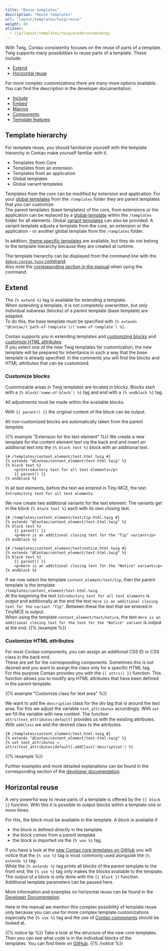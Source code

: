 ```yaml
---
title: "Reuse templates"
description: "Reuse templates"
url: "layout/templates/twig/reuse"
weight: 40
aliases:
  - /ja/layout/templates/twig/wiederverwendung/
---
```


With Twig, Contao consistently focuses on the reuse of parts of a template. Twig supports many
possibilities to reuse parts of a template. These include:

* [Extend](#extend)
* [Horizontal reuse](#horizontal-reuse)

For more complex customizations there are many more options available. You can find the description in the
developer documentation:

* [Include](https://docs.contao.org/dev/framework/templates/creating-templates/#includes)
* [Embed](https://docs.contao.org/dev/framework/templates/creating-templates/#embeds)
* [Macros](https://docs.contao.org/dev/framework/templates/creating-templates/#macros)
* [Components](https://docs.contao.org/dev/framework/templates/creating-templates/#contao-components)
* [Template features](https://docs.contao.org/dev/framework/templates/creating-templates/#template-features)


## Template hierarchy

For template reuse, you should familiarize yourself with the template hierarchy in Contao make yourself familiar with
it.

* Templates from Core
* Templates from an extension
* Templates from an application
* Global templates
* Global variant templates

Templates from the core can be modified by extension and application. For your
[global templates](../manage/#global-templates) from the `/templates` folder they are parent
templates that you can customize.   
The parent templates (base templates) of the core, from extensions or the application can be replaced by a
[global-template](../manage/#global-templates) within the `/templates` folder for all elements.
Global [variant templates](../manage/#global-variants-templates) can also be provided. A variant template adjusts a template from the core, an extension or the application - or another global template from the `/templates` folder.

In addition, [theme specific templates](../manage/#theme-specific-templates) are available, but they do not
belong to the template hierarchy because they are created at runtime.

The template hierarchy can be displayed from the command line with the
[`debug:contao-twig` command](https://docs.contao.org/dev/framework/templates/debugging/#debug-contao-twig-command).   
Also note the [corresponding section in the manual](/en/cli) when using the command.


## Extend

The `{% extend %}` tag is available for extending a template.   
When extending a template, it is not completely overwritten, but only individual subareas (blocks) of a parent template
(base template) are adapted.  
To do this, the base template must be specified with `{% extends "@Contao/('path-of-template')/('name-of-template') %}`.

Contao supports you in extending templates and [customizing blocks](#customize-blocks) and
[customize HTML attributes](#customize-html-attributes).  
If you select one of the new Twig templates for customization, the new template will be prepared for inheritance in
such a way that the base template is already specified. In the comments you will find the blocks and HTML attributes
that can be customized.


### Customize blocks

Customizable areas in Twig templates are located in blocks. Blocks start with a `{% block('name-of-block') %}` tag and
end with a `{% endblock %}` tag.

All adjustments must be made within the available blocks.

With `{{ parent() }}` the original content of the block can be output.

All non-customized blocks are automatically taken from the parent template.

{{% example "Extension for the text element" %}}
We create a new template for the content element text via the back end and insert an additional text into the `{% block text %}` block with an additional text.

```twig
{# /templates/content_element/text.html.twig #}
{% extends "@Contao/content_element/text.html.twig" %}
{% block text %}
    <p>Introductory text for all text elements</p>
    {{ parent() }}
{% endblock %}
```

In all text elements, before the text we entered in Tiny-MCE, the text `Introductory text for all text elements`.

We now create two additional variants for the text element. The variants get in the block `{% block text %}` each with
its own closing text.

```twig
{# /templates/content_element/text/tip.html.twig #}
{% extends "@Contao/content_element/text.html.twig" %}
{% block text %}
    {{ parent() }}
    <p>Here is an additional closing text for the "Tip" variant</p>
{% endblock %}
```

```twig
{# /templates/content_element/text/notice.html.twig #}
{% extends "@Contao/content_element/text.html.twig" %}
{% block text %}
    {{ parent() }}
    <p>Here is an additional closing text for the "Notice" variant</p>
{% endblock %}
```

If we now select the template `content_element/text/tip`, then the parent template is the template  
`/templates/content_element/text.html.twig`.  
At the beginning the text `Introductory text for all text elements` is output and additionally at the end the
text `Here is an additional closing text for the variant "Tip"`. Between these the text that we entered in TinyMCE is output.  
When using the template `content_element/text/notice`, the text `Here is an additional closing text for the
text for the "Notice" variant` is output at the end.
{{% /example %}}


### Customize HTML attributes

For most Contao components, you can assign an additional CSS ID or CSS class in the back end.  
These are set for the corresponding components. Sometimes this is not desired and you want to assign the class
only for a specific HTML tag.  
For this purpose Contao provides you with the `{{ attrs() }}` function. This function allows you to modify any HTML attributes that have been defined in the parent template.

{{% example "Customize class for text area" %}}

We want to add the `description` class for the div tag that is around the text area. For this we adjust the
variable `text_attributes` accordingly. With `set` we fill the variable with new content. The function
`attrs(text_attributes|default)` provides us with the existing attributes. With `addClass` we add the desired class to
the attributes.

```twig
{# /templates/content_element/text.html.twig #}
{% extends "@Contao/content_element/text.html.twig" %}
{% set text_attributes = attrs(text_attributes|default).addClass('description') %}
```
{{% /example %}}

Further examples and more detailed explanations can be found in the corresponding section of the
[developer documentation](https://docs.contao.org/dev/framework/templates/creating-templates/#html-attributes).


## Horizontal reuse

A very powerful way to reuse parts of a template is offered by the `{{ block }}` function.
With this it is possible to output blocks within a template one or more times.

For this, the block must be available in the template. A block is available if

* the block is defined directly in the template
* the block comes from a parent template
* the block is imported via the `{% use %}` tag.

If you have a look at
the [new Contao core templates on GitHub](https://github.com/contao/contao/tree/5.x/core-bundle/contao/templates/twig)
you will notice that the `{% use %}` tag is most commonly used alongside the `{% extends %}` tag.  
While the `{% extends %}` tag prints all blocks of the parent template to the front end, the `{% use %}` tag only makes
the blocks available to the template. The output of a block is only done with the `{{ block }}` function.  
Additional template parameters can be passed here.

More information and examples on horizontal reuse can be found in the
[Developer Documentation](https://docs.contao.org/dev/framework/templates/creating-templates/#horizontal-reuse).

Here in the manual we mention this complex possibility of template reuse only because you can use
for more complex template customizations especially the `{% use %}` tag and the use of
[Contao components](https://docs.contao.org/dev/framework/templates/creating-templates/#contao-components)
should be looked at.

{{% notice tip %}}
Take a look at the structure of the new core templates. Then you can see what code is in the individual blocks of the  
templates. You can find them on [GitHub](https://github.com/contao/contao/tree/5.x/core-bundle/contao/templates/twig).
{{% /notice %}}
